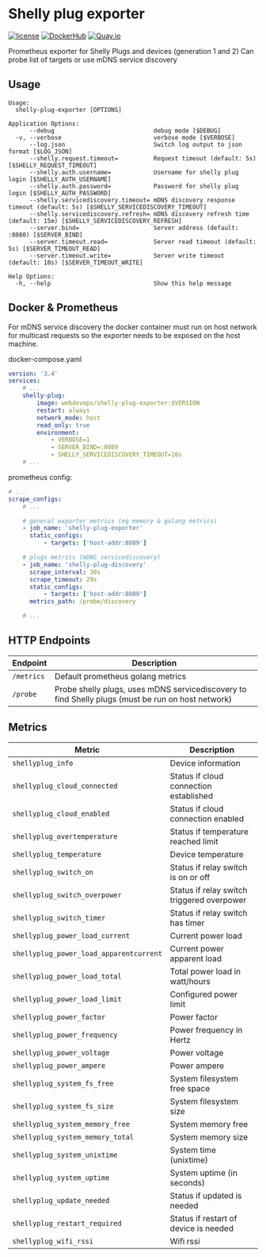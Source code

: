 Shelly plug exporter
====================

[![license](https://img.shields.io/github/license/webdevops/shelly-plug-exporter.svg)](https://github.com/webdevops/shelly-plug-exporter/blob/master/LICENSE)
[![DockerHub](https://img.shields.io/badge/DockerHub-webdevops%2Fshelly--plug--exporter-blue)](https://hub.docker.com/r/webdevops/shelly-plug-exporter/)
[![Quay.io](https://img.shields.io/badge/Quay.io-webdevops%2Fshelly--plug--exporter-blue)](https://quay.io/repository/webdevops/shelly-plug-exporter)

Prometheus exporter for Shelly Plugs and devices (generation 1 and 2)
Can probe list of targets or use mDNS service discovery

Usage
-----

```
Usage:
  shelly-plug-exporter [OPTIONS]

Application Options:
      --debug                            debug mode [$DEBUG]
  -v, --verbose                          verbose mode [$VERBOSE]
      --log.json                         Switch log output to json format [$LOG_JSON]
      --shelly.request.timeout=          Request timeout (default: 5s) [$SHELLY_REQUEST_TIMEOUT]
      --shelly.auth.username=            Username for shelly plug login [$SHELLY_AUTH_USERNAME]
      --shelly.auth.password=            Password for shelly plug login [$SHELLY_AUTH_PASSWORD]
      --shelly.servicediscovery.timeout= mDNS discovery response timeout (default: 5s) [$SHELLY_SERVICEDISCOVERY_TIMEOUT]
      --shelly.servicediscovery.refresh= mDNS discovery refresh time (default: 15m) [$SHELLY_SERVICEDISCOVERY_REFRESH]
      --server.bind=                     Server address (default: :8080) [$SERVER_BIND]
      --server.timeout.read=             Server read timeout (default: 5s) [$SERVER_TIMEOUT_READ]
      --server.timeout.write=            Server write timeout (default: 10s) [$SERVER_TIMEOUT_WRITE]

Help Options:
  -h, --help                             Show this help message
```

Docker & Prometheus
-------------------

For mDNS service discovery the docker container must run on host network for multicast requests so the exporter needs
to be exposed on the host machine.

docker-compose.yaml
```yaml
version: '3.4'
services:
    # ...
    shelly-plug:
        image: webdevops/shelly-plug-exporter:$VERSION
        restart: always
        network_mode: host
        read_only: true
        environment:
            - VERBOSE=1
            - SERVER_BIND=:8089
            - SHELLY_SERVICEDISCOVERY_TIMEOUT=10s
    # ...
```

prometheus config:
```yaml
# ...
scrape_configs:
    # ...

    # general exporter metrics (eg memory & golang metrics)
    - job_name: 'shelly-plug-exporter'
      static_configs:
          - targets: ['host-addr:8089']

    # plugs metrics (mDNS servicediscovery)
    - job_name: 'shelly-plug-discovery'
      scrape_interval: 30s
      scrape_timeout: 29s
      static_configs:
          - targets: ['host-addr:8089']
      metrics_path: /probe/discovery

    # ...
```

HTTP Endpoints
--------------

| Endpoint   | Description                                                                                                              |
|------------|--------------------------------------------------------------------------------------------------------------------------|
| `/metrics` | Default prometheus golang metrics                                                                                        |
| `/probe`   | Probe shelly plugs, uses mDNS servicediscovery to find Shelly plugs (must be run on host network)                        |

Metrics
-------

| Metric                                  | Description                                |
|-----------------------------------------|--------------------------------------------|
| `shellyplug_info`                       | Device information                         |
| `shellyplug_cloud_connected`            | Status if cloud connection established     |
| `shellyplug_cloud_enabled`              | Status if cloud connection enabled         |
| `shellyplug_overtemperature`            | Status if temperature reached limit        |
| `shellyplug_temperature`                | Device temperature                         |
| `shellyplug_switch_on`                  | Status if relay switch is on or off        |
| `shellyplug_switch_overpower`           | Status if relay switch triggered overpower |
| `shellyplug_switch_timer`               | Status if relay switch has timer           |
| `shellyplug_power_load_current`         | Current power load                         |
| `shellyplug_power_load_apparentcurrent` | Current power apparent load                |
| `shellyplug_power_load_total`           | Total power load in watt/hours             |
| `shellyplug_power_load_limit`           | Configured power limit                     |
| `shellyplug_power_factor`               | Power factor                               |
| `shellyplug_power_frequency`            | Power frequency in Hertz                   |
| `shellyplug_power_voltage`              | Power voltage                              |
| `shellyplug_power_ampere`               | Power ampere                               |
| `shellyplug_system_fs_free`             | System filesystem free space               |
| `shellyplug_system_fs_size`             | System filesystem size                     |
| `shellyplug_system_memory_free`         | System memory free                         |
| `shellyplug_system_memory_total`        | System memory size                         |
| `shellyplug_system_unixtime`            | System time (unixtime)                     |
| `shellyplug_system_uptime`              | System uptime (in seconds)                 |
| `shellyplug_update_needed`              | Status if updated is needed                |
| `shellyplug_restart_required`           | Status if restart of device is needed      |
| `shellyplug_wifi_rssi`                  | Wifi rssi                                  |
